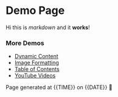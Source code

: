 # Demo Page

Hi this is _markdown_ and it **works**!

### More Demos

* [Dynamic Content](dynamic-content)
* [Image Formatting](images)
* [Table of Contents](toc)
* [YouTube Videos](videos)

Page generated at {{TIME}} on {{DATE}} 🚀